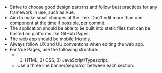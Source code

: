 - Strive to choose good design patterns and follow best practices for any framework in use, such as Vue.
- Aim to make small changes at the time. Don't edit more than one component at the time if possible, per commit.
- The application should be able to be built into static files that can be hosted on platforms like GitHub Pages.
- The web app should be mobile friendly.
- Always follow UX and UU conventions when editing the web app.
- For Vue Pages, use the following structure:
  - 1) HTML, 2) CSS, 3) JavaScript/Typescript.
  - Use a three line banner/separator between each section.
